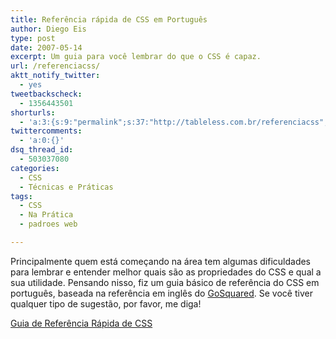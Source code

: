 ```yaml
---
title: Referência rápida de CSS em Português
author: Diego Eis
type: post
date: 2007-05-14
excerpt: Um guia para você lembrar do que o CSS é capaz.
url: /referenciacss/
aktt_notify_twitter:
  - yes
tweetbackscheck:
  - 1356443501
shorturls:
  - 'a:3:{s:9:"permalink";s:37:"http://tableless.com.br/referenciacss";s:7:"tinyurl";s:26:"http://tinyurl.com/3zrh9u5";s:4:"isgd";s:19:"http://is.gd/o9tTR5";}'
twittercomments:
  - 'a:0:{}'
dsq_thread_id:
  - 503037080
categories:
  - CSS
  - Técnicas e Práticas
tags:
  - CSS
  - Na Prática
  - padroes web

---
```

Principalmente quem está começando na área tem algumas dificuldades para lembrar e entender melhor quais são as propriedades do CSS e qual a sua utilidade. Pensando nisso, fiz um guia básico de referência do CSS em português, baseada na referência em inglês do [GoSquared][1]. Se você tiver qualquer tipo de sugestão, por favor, me diga!

[Guia de Referência Rápida de CSS][2]

 [1]: http://gosquared.com/liquidicity/archives/33
 [2]: http://migre.me/4vJNs "Referência CSS"